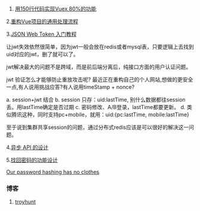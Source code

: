 
1. [用150行代码实现Vuex 80%的功能](https://juejin.im/post/5c62ea95e51d457ffe60c084)

2.[重构Vue项目的通用处理流程](https://juejin.im/post/5c60e3a3e51d457fa277efc1)

3.[JSON Web Token 入门教程](http://www.ruanyifeng.com/blog/2018/07/json_web_token-tutorial.html)

让jwt失效依然很简单，因为jwt一般会放在redis或者mysql表，只要逻辑上去找到uid对应的jwt，删了就可以了。

jwt解决最大的问题不是跨域，而是前后端分离后，纯接口方面的用户认证问题。

jwt 验证怎么才能够防止重放攻击呢? 最近正在重构自己的个人网站,想做的更安全一点,有人说用挑战应答?有人说用timeStamp + nonce? 

  a. session+jwt 结合
  b. session 只存：uid:lastTime, 别什么数据都往session 丢。用lastTime确定是否过期
  c. 密码修改、A/B登录，lastTime都要更新。
  d. 类似腾讯这种，同时支持pc+mobile，就用：uid:{pc:lastTime, mobile:lastTime}
  
 至于说到集群共享session的问题，通过分布式redis应该是可以很好的解决这一问题。
 
 4.[异步 API 的设计](http://www.ruanyifeng.com/blog/2018/12/async-api-design.html)
 
 5.[找回密码的功能设计](http://www.ruanyifeng.com/blog/2019/02/password.html)
 
 [Our password hashing has no clothes](https://www.troyhunt.com/our-password-hashing-has-no-clothes/)
 
 
 
 
 
 ### 博客
 1. [troyhunt](https://www.troyhunt.com/)
 
 
 
